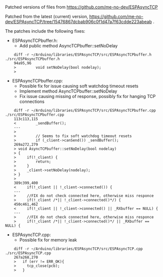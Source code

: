 Patched versions of files from https://github.com/me-no-dev/ESPAsyncTCP

Patched from the latest (current) version, https://github.com/me-no-dev/ESPAsyncTCP/tree/15476867dcbab906c0f1d47a7f63cdde223abeab .

The patches include the following fixes:

- ESPAsyncTCPbuffer.h:
  * Add public method AsyncTCPbuffer::setNoDelay

```
    diff -r ~/Arduino/libraries/ESPAsyncTCP/src/ESPAsyncTCPbuffer.h ./src/ESPAsyncTCPbuffer.h
    94a95,96
    >         void setNoDelay(bool nodelay);
    >
```

- ESPAsyncTCPbuffer.cpp:
  * Possible fix for issue causing soft watchdog timeout resets
  * Implement method AsyncTCPbuffer::setNoDelay
  * Fix issue causing missing of response, possibly fix for hanging TCP connections

```
    diff -r ~/Arduino/libraries/ESPAsyncTCP/src/ESPAsyncTCPbuffer.cpp ./src/ESPAsyncTCPbuffer.cpp
    113c113,115
    <         _sendBuffer();
    ---
    >
    >         // Seems to fix soft watchdog timeout resets
    >         if (_client->canSend()) _sendBuffer();
    269a272,279
    > void AsyncTCPbuffer::setNoDelay(bool nodelay)
    > {
    >     if(!_client) {
    >         return;
    >     }
    >     _client->setNoDelay(nodelay);
    > }
    >
    389c399,400
    <     if(!_client || !_client->connected()) {
    ---
    >     //FIX do not check connected here, otherwise miss responce
    >     if(!_client /*|| !_client->connected()*/) {
    450c461,462
    <     if(!_client || !_client->connected() || _RXbuffer == NULL) {
    ---
    >     //FIX do not check connected here, otherwise miss responce
    >     if(!_client /*|| !_client->connected()*/ || _RXbuffer == NULL) {
```

- ESPAsyncTCP.cpp:
  * Possible fix for memory leak

```
    diff -r ~/Arduino/libraries/ESPAsyncTCP/src/ESPAsyncTCP.cpp ./src/ESPAsyncTCP.cpp
    267a268,270
    >   if (err != ERR_OK){
    >     tcp_close(pcb);
    >   }
```
